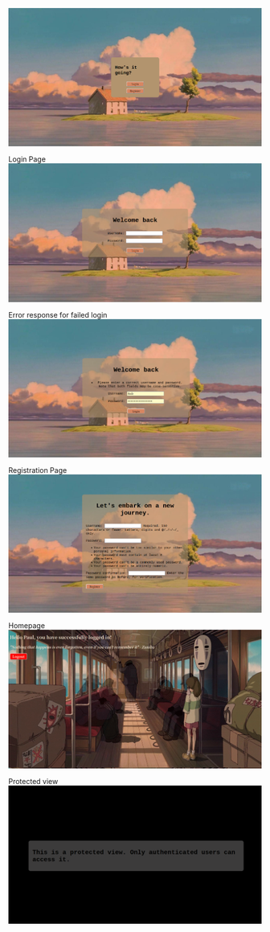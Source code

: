 ![Alt text](<images/index.png>)


Login Page
![Alt text](<images/login.png>)

Error response for failed login 
![Alt text](<images/login_failed.png>)

Registration Page
![Alt text](<images/register.png>)

Homepage
![Alt text](<images/homepage.png>)

Protected view
![Alt text](<images/protected.png>)


